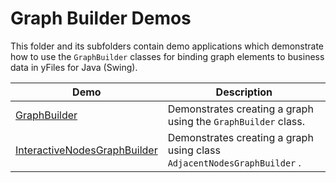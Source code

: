 
# Graph Builder Demos
  

 This folder and its subfolders contain demo applications which demonstrate how to use the `GraphBuilder` classes for binding graph elements to business data in yFiles for Java (Swing).   

| Demo | Description |
|------|-------------|
|[GraphBuilder](../../src/builder/graphbuilder/)| Demonstrates creating a graph using the `GraphBuilder` class. |
|[InteractiveNodesGraphBuilder](../../src/builder/interactivenodesgraphbuilder/)| Demonstrates creating a graph using class `AdjacentNodesGraphBuilder` . |

